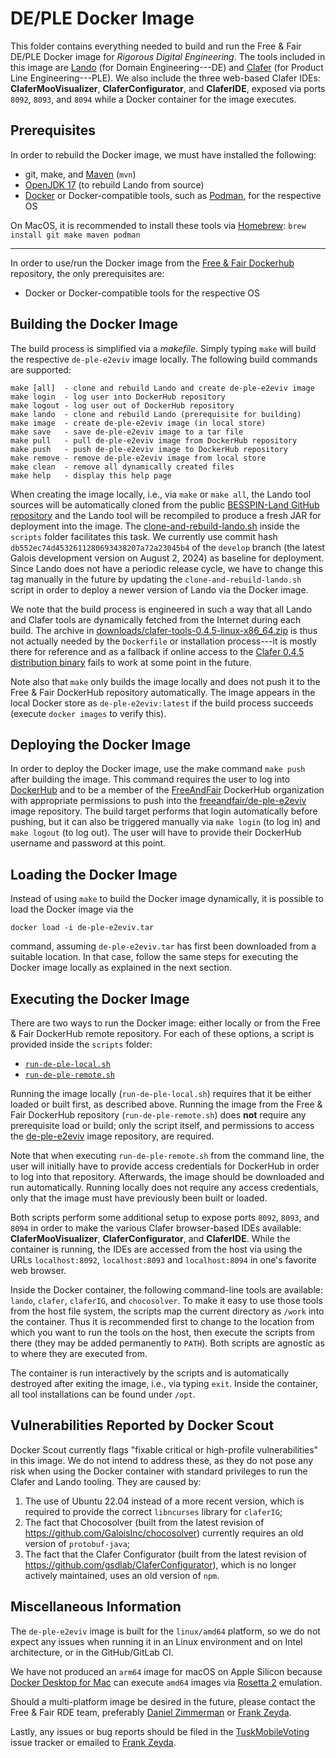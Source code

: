 # DE/PLE Docker Image

This folder contains everything needed to build and run the Free & Fair DE/PLE Docker image for *Rigorous Digital Engineering*.  The tools included in this image are [Lando](https://github.com/GaloisInc/BESSPIN-Lando) (for Domain Engineering---DE) and [Clafer](https://www.clafer.org/p/software.html) (for Product Line Engineering---PLE).  We also include the three web-based Clafer IDEs: **ClaferMooVisualizer**, **ClaferConfigurator**, and **ClaferIDE**, exposed via ports `8092`, `8093`, and `8094` while a Docker container for the image executes.

## Prerequisites

In order to rebuild the Docker image, we must have installed the following:
- git, make, and [Maven](https://maven.apache.org/) (`mvn`)
- [OpenJDK 17](https://jdk.java.net/archive/) (to rebuild Lando from source)
- [Docker](https://docker.com/) or Docker-compatible tools, such as [Podman](https://podman.io/), for the respective OS

On MacOS, it is recommended to install these tools via [Homebrew](https://brew.sh/): `brew install git make maven podman`

---

In order to use/run the Docker image from the [Free & Fair Dockerhub](https://hub.docker.com/repository/docker/freeandfair/de-ple-e2eviv) repository, the only prerequisites are:
- Docker or Docker-compatible tools for the respective OS

## Building the Docker Image

The build process is simplified via a *makefile*.  Simply typing `make` will build the respective `de-ple-e2eviv` image locally.  The following build commands are supported:

```
make [all]  - clone and rebuild Lando and create de-ple-e2eviv image
make login  - log user into DockerHub repository
make logout - log user out of DockerHub repository
make lando  - clone and rebuild Lando (prerequisite for building)
make image  - create de-ple-e2eviv image (in local store)
make save   - save de-ple-e2eviv image to a tar file
make pull   - pull de-ple-e2eviv image from DockerHub repository
make push   - push de-ple-e2eviv image to DockerHub repository
make remove - remove de-ple-e2eviv image from local store
make clean  - remove all dynamically created files
make help   - display this help page
```

When creating the image locally, i.e., via `make` or `make all`, the Lando tool sources will be automatically cloned from the public [BESSPIN-Land GitHub repository](https://github.com/GaloisInc/BESSPIN-Lando) and the Lando tool will be recompiled to produce a fresh JAR for deployment into the image.  The [clone-and-rebuild-lando.sh](./scripts/clone-and-rebuild-lando.sh) inside the `scripts` folder facilitates this task.  We currently use commit hash `db552ec74d4532611280693438207a72a23045b4` of the `develop` branch (the latest Galois development version on August 2, 2024) as baseline for deployment.  Since Lando does not have a periodic release cycle, we have to change this tag manually in the future by updating the `clone-and-rebuild-lando.sh` script in order to deploy a newer version of Lando via the Docker image.

We note that the build process is engineered in such a way that all Lando and Clafer tools are dynamically fetched from the Internet during each build.  The archive in [downloads/clafer-tools-0.4.5-linux-x86_64.zip](downloads/clafer-tools-0.4.5-linux-x86_64.zip) is thus not actually needed by the `Dockerfile` or installation process---it is mostly there for reference and as a fallback if online access to the [Clafer 0.4.5 distribution binary](https://gsd.uwaterloo.ca/clafer-tools-binary-distributions) fails to work at some point in the future.

Note also that `make` only builds the image locally and does not push it to the Free & Fair DockerHub repository automatically.  The image appears in the local Docker store as `de-ple-e2eviv:latest` if the build process succeeds (execute `docker images` to verify this).

## Deploying the Docker Image

In order to deploy the Docker image, use the make command `make push` after building the image.  This command requires the user to log into [DockerHub](https://hub.docker.com/) and to be a member of the [FreeAndFair](https://hub.docker.com/orgs/freeandfair) DockerHub organization with appropriate permissions to push into the [freeandfair/de-ple-e2eviv](https://hub.docker.com/repository/docker/freeandfair/de-ple-e2eviv) image repository.  The build target performs that login automatically before pushing, but it can also be triggered manually via `make login` (to log in) and `make logout` (to log out).  The user will have to provide their DockerHub username and password at this point.

## Loading the Docker Image

Instead of using `make` to build the Docker image dynamically, it is possible to load the Docker image via the

```
docker load -i de-ple-e2eviv.tar
```

command, assuming `de-ple-e2eviv.tar` has first been downloaded from a suitable location.  In that case, follow the same steps for executing the Docker image locally as explained in the next section.

## Executing the Docker Image

There are two ways to run the Docker image: either locally or from the Free & Fair DockerHub remote repository.  For each of these options, a script is provided inside the `scripts` folder:
- [`run-de-ple-local.sh`](./scripts/run-de-ple-local.sh)
- [`run-de-ple-remote.sh`](./scripts/run-de-ple-remote.sh)

Running the image locally (`run-de-ple-local.sh`) requires that it be either loaded or built first, as described above.  Running the image from the Free & Fair DockerHub repository (`run-de-ple-remote.sh`) does **not** require any prerequisite load or build; only the script itself, and permissions to access the [de-ple-e2eviv](https://hub.docker.com/repository/docker/freeandfair/de-ple-e2eviv) image repository, are required.

Note that when executing `run-de-ple-remote.sh` from the command line, the user will initially have to provide access credentials for DockerHub in order to log into that repository.  Afterwards, the image should be downloaded and run automatically.  Running locally does not require any access credentials, only that the image must have previously been built or loaded.

Both scripts perform some additional setup to expose ports `8092`, `8093`, and `8094` in order to make the various Clafer browser-based IDEs available: **ClaferMooVisualizer**, **ClaferConfigurator**, and **ClaferIDE**.  While the container is running, the IDEs are accessed from the host via using the URLs `localhost:8092`, `localhost:8093` and `localhost:8094` in one's favorite web browser.

Inside the Docker container, the following command-line tools are available: `lando`, `clafer`, `claferIG`, and `chocosolver`.  To make it easy to use those tools from the host file system, the scripts map the current directory as `/work` into the container.  Thus it is recommended first to change to the location from which you want to run the tools on the host, then execute the scripts from there (they may be added permanently to `PATH`).  Both scripts are agnostic as to where they are executed from.

The container is run interactively by the scripts and is automatically destroyed after exiting the image, i.e., via typing `exit`.  Inside the container, all tool installations can be found under `/opt`.

## Vulnerabilities Reported by Docker Scout

Docker Scout currently flags "fixable critical or high-profile vulnerabilities" in this image. We do not intend to address these, as they do not pose any risk when using the Docker container with standard privileges to run the Clafer and Lando tooling. They are caused by:

  1. The use of Ubuntu 22.04 instead of a more recent version, which is required to provide the correct `libncurses` library for `claferIG`;
  2. The fact that Chocosolver (built from the latest revision of https://github.com/GaloisInc/chocosolver) currently requires an old version of `protobuf-java`;
  3. The fact that the Clafer Configurator (built from the latest revision of https://github.com/gsdlab/ClaferConfigurator), which is no longer actively maintained, uses an old version of `npm`.

## Miscellaneous Information

The `de-ple-e2eviv` image is built for the `linux/amd64` platform, so we do not expect any issues when running it in an Linux environment and on Intel architecture, or in the GitHub/GitLab CI.

We have not produced an `arm64` image for macOS on Apple Silicon because [Docker Desktop for Mac](https://docs.docker.com/desktop/install/mac-install/) can execute `amd64` images via [Rosetta 2](https://developer.apple.com/documentation/apple-silicon/about-the-rosetta-translation-environment) emulation.

Should a multi-platform image be desired in the future, please contact the Free & Fair RDE team, preferably [Daniel Zimmerman](mailto:dmz@freeandfair.us?subject=RE%3A%20Help%20with%20DE%2FPLE%20docker%20image) or [Frank Zeyda](mailto:frank.zeyda@freeandfair.us?subject=RE%3A%20Help%20with%20DE%2FPLE%20docker%20image).

Lastly, any issues or bug reports should be filed in the [TuskMobileVoting](https://github.com/FreeAndFair/TuskMobileVoting) issue tracker or emailed to [Frank Zeyda](mailto:frank.zeyda@freeandfair.us?subject=RE%3A%20I%20found%20a%20bug%20in%20the%20DE%2FPLE%20docker%20image).
